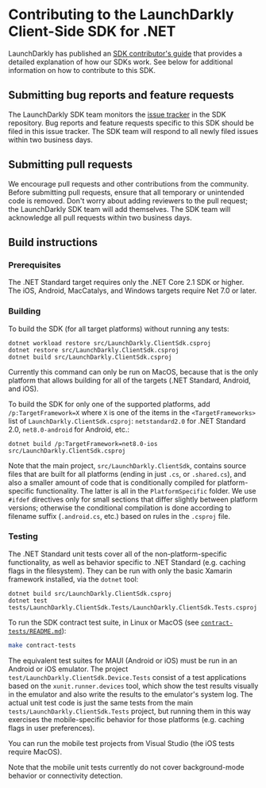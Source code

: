 # Contributing to the LaunchDarkly Client-Side SDK for .NET

LaunchDarkly has published an [SDK contributor's guide](https://docs.launchdarkly.com/docs/sdk-contributors-guide) that provides a detailed explanation of how our SDKs work. See below for additional information on how to contribute to this SDK.

## Submitting bug reports and feature requests

The LaunchDarkly SDK team monitors the [issue tracker](https://github.com/launchdarkly/dotnet-core/issues) in the SDK repository. Bug reports and feature requests specific to this SDK should be filed in this issue tracker. The SDK team will respond to all newly filed issues within two business days.

## Submitting pull requests

We encourage pull requests and other contributions from the community. Before submitting pull requests, ensure that all temporary or unintended code is removed. Don't worry about adding reviewers to the pull request; the LaunchDarkly SDK team will add themselves. The SDK team will acknowledge all pull requests within two business days.

## Build instructions

### Prerequisites

The .NET Standard target requires only the .NET Core 2.1 SDK or higher. The iOS, Android, MacCatalys, and Windows targets require Net 7.0 or later.

### Building

To build the SDK (for all target platforms) without running any tests:

```
dotnet workload restore src/LaunchDarkly.ClientSdk.csproj
dotnet restore src/LaunchDarkly.ClientSdk.csproj
dotnet build src/LaunchDarkly.ClientSdk.csproj
```

Currently this command can only be run on MacOS, because that is the only platform that allows building for all of the targets (.NET Standard, Android, and iOS).

To build the SDK for only one of the supported platforms, add `/p:TargetFramework=X` where `X` is one of the items in the `<TargetFrameworks>` list of `LaunchDarkly.ClientSdk.csproj`: `netstandard2.0` for .NET Standard 2.0, `net8.0-android` for Android, etc.:

```
dotnet build /p:TargetFramework=net8.0-ios src/LaunchDarkly.ClientSdk.csproj
```

Note that the main project, `src/LaunchDarkly.ClientSdk`, contains source files that are built for all platforms (ending in just `.cs`, or `.shared.cs`), and also a smaller amount of code that is conditionally compiled for platform-specific functionality. The latter is all in the `PlatformSpecific` folder. We use `#ifdef` directives only for small sections that differ slightly between platform versions; otherwise the conditional compilation is done according to filename suffix (`.android.cs`, etc.) based on rules in the `.csproj` file.

### Testing

The .NET Standard unit tests cover all of the non-platform-specific functionality, as well as behavior specific to .NET Standard (e.g. caching flags in the filesystem). They can be run with only the basic Xamarin framework installed, via the `dotnet` tool:

```
dotnet build src/LaunchDarkly.ClientSdk.csproj
dotnet test tests/LaunchDarkly.ClientSdk.Tests/LaunchDarkly.ClientSdk.Tests.csproj
```

To run the SDK contract test suite, in Linux or MacOS (see [`contract-tests/README.md`](./contract-tests/README.md)):

```bash
make contract-tests
```

The equivalent test suites for MAUI (Android or iOS) must be run in an Android or iOS emulator. The project `test/LaunchDarkly.ClientSdk.Device.Tests` consist of a test applications based on the `xunit.runner.devices` tool, which show the test results visually in the emulator and also write the results to the emulator's system log. The actual unit test code is just the same tests from the main `tests/LaunchDarkly.ClientSdk.Tests` project, but running them in this way exercises the mobile-specific behavior for those platforms (e.g. caching flags in user preferences).

You can run the mobile test projects from Visual Studio (the iOS tests require MacOS).

Note that the mobile unit tests currently do not cover background-mode behavior or connectivity detection.
